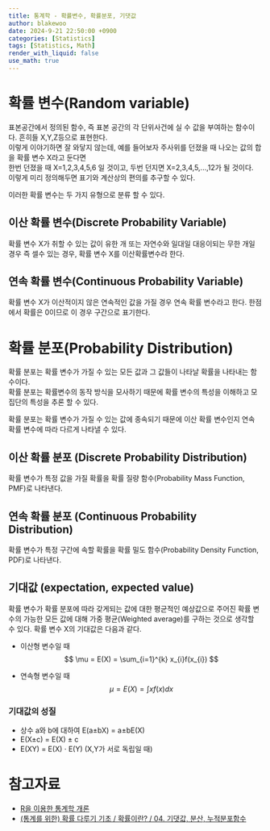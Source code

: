 ```yaml
---
title: 통계학 - 확률변수, 확률분포, 기댓값
author: blakewoo
date: 2024-9-21 22:50:00 +0900
categories: [Statistics]
tags: [Statistics, Math]
render_with_liquid: false
use_math: true
---
```


# 확률 변수(Random variable)
표본공간에서 정의된 함수, 즉 표본 공간의 각 단위사건에 실 수 값을 부여하는 함수이다.
흔히들 X,Y,Z등으로 표현한다.   
이렇게 이야기하면 잘 와닿지 않는데, 예를 들어보자
주사위를 던졌을 때 나오는 값의 합을 확률 변수 X라고 둔다면   
한번 던졌을 때 X=1,2,3,4,5,6 일 것이고, 두번 던지면 X=2,3,4,5,...,12가 될 것이다.   
이렇게 미리 정의해두면 표기와 계산상의 편의를 추구할 수 있다.

이러한 확률 변수는 두 가지 유형으로 분류 할 수 있다.

## 이산 확률 변수(Discrete Probability Variable)
확률 변수 X가 취할 수 있는 값이 유한 개 또는 자연수와 일대일 대응이되는 무한 개일 경우
즉 셀수 있는 경우, 확률 변수 X를 이산확률변수라 한다.

## 연속 확률 변수(Continuous Probability Variable)
확률 변수 X가 이산적이지 않은 연속적인 값을 가질 경우 연속 확률 변수라고 한다.
한점에서 확률은 0이므로 이 경우 구간으로 표기한다.   


# 확률 분포(Probability Distribution)
확률 분포는 확률 변수가 가질 수 있는 모든 값과 그 값들이 나타날 확률을 나타내는 함수이다.   
확률 분포는 확률변수의 동작 방식을 모사하기 때문에 확률 변수의 특성을 이해하고 모집단의 특성을 추론 할 수 있다.

확률 분포는 확률 변수가 가질 수 있는 값에 종속되기 때문에 이산 확률 변수인지 연속 확률 변수에
따라 다르게 나타낼 수 있다.

## 이산 확률 분포 (Discrete Probability Distribution)
확률 변수가 특정 값을 가질 확률을 확률 질량 함수(Probability Mass Function, PMF)로 나타낸다.

## 연속 확률 분포 (Continuous Probability Distribution)
확률 변수가 특정 구간에 속할 확률을 확률 밀도 함수(Probability Density Function, PDF)로 나타낸다.

## 기대값 (expectation, expected value)
확률 변수가 확률 분포에 따라 갖게되는 값에 대한 평균적인 예상값으로
주어진 확률 변수의 가능한 모든 값에 대해 가중 평균(Weighted average)를 구하는 것으로 생각할 수 있다.
확률 변수 X의 기대값은 다음과 같다.

- 이산형 변수일 때
$$ \mu = E(X) = \sum_{i=1}^{k} x_{i}f(x_{i}) $$

- 연속형 변수일 때   
$$ \mu = E(X) = \int xf(x) dx $$
  
### 기대값의 성질
- 상수 a와 b에 대하여 E(a$\pm$bX) = a$\pm$bE(X)
- E(X$\pm$c) = E(X) $\pm$ c
- E(XY) = E(X) $\cdot$ E(Y) (X,Y가 서로 독립일 때)


# 참고자료
- [R을 이용한 통계학 개론](https://www.kmooc.kr/view/course/detail/5086?tm=20240914182522)
- [(통계를 위한) 확률 다루기 기초 / 확률이란? / 04. 기댓값, 분산, 누적분포함수](https://wikidocs.net/198146)
